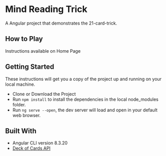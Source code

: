 # Mind Reading Trick

A Angular project that demonstrates the 21-card-trick.

## How to Play

Instructions available on Home Page 

## Getting Started

These instructions will get you a copy of the project up and running on your local machine.

* Clone or Download the Project
* Run `npm install` to install the dependencies in the local node_modules folder.
* Run `ng serve --open`, the dev server will load and open in your default web browser.

## Built With

* Angular CLI version 8.3.20
* [Deck of Cards API](http://deckofcardsapi.com/ "Deck of Cards API")

